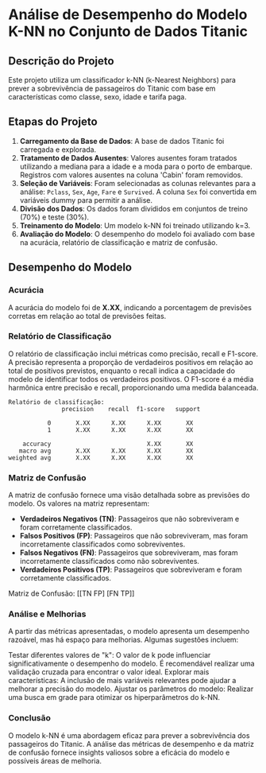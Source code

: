 # Análise de Desempenho do Modelo K-NN no Conjunto de Dados Titanic

## Descrição do Projeto

Este projeto utiliza um classificador k-NN (k-Nearest Neighbors) para prever a sobrevivência de passageiros do Titanic com base em características como classe, sexo, idade e tarifa paga.

## Etapas do Projeto

1. **Carregamento da Base de Dados**: A base de dados Titanic foi carregada e explorada.
2. **Tratamento de Dados Ausentes**: Valores ausentes foram tratados utilizando a mediana para a idade e a moda para o porto de embarque. Registros com valores ausentes na coluna 'Cabin' foram removidos.
3. **Seleção de Variáveis**: Foram selecionadas as colunas relevantes para a análise: `Pclass`, `Sex`, `Age`, `Fare` e `Survived`. A coluna `Sex` foi convertida em variáveis dummy para permitir a análise.
4. **Divisão dos Dados**: Os dados foram divididos em conjuntos de treino (70%) e teste (30%).
5. **Treinamento do Modelo**: Um modelo k-NN foi treinado utilizando k=3.
6. **Avaliação do Modelo**: O desempenho do modelo foi avaliado com base na acurácia, relatório de classificação e matriz de confusão.

## Desempenho do Modelo

### Acurácia

A acurácia do modelo foi de **X.XX**, indicando a porcentagem de previsões corretas em relação ao total de previsões feitas.

### Relatório de Classificação

O relatório de classificação inclui métricas como precisão, recall e F1-score. A precisão representa a proporção de verdadeiros positivos em relação ao total de positivos previstos, enquanto o recall indica a capacidade do modelo de identificar todos os verdadeiros positivos. O F1-score é a média harmônica entre precisão e recall, proporcionando uma medida balanceada.

```plaintext
Relatório de classificação:
               precision    recall  f1-score   support

           0       X.XX      X.XX      X.XX       XX
           1       X.XX      X.XX      X.XX       XX

    accuracy                           X.XX       XX
   macro avg       X.XX      X.XX      X.XX       XX
weighted avg       X.XX      X.XX      X.XX       XX
```

### Matriz de Confusão

A matriz de confusão fornece uma visão detalhada sobre as previsões do modelo. Os valores na matriz representam:

- **Verdadeiros Negativos (TN)**: Passageiros que não sobreviveram e foram corretamente classificados.
- **Falsos Positivos (FP)**: Passageiros que não sobreviveram, mas foram incorretamente classificados como sobreviventes.
- **Falsos Negativos (FN)**: Passageiros que sobreviveram, mas foram incorretamente classificados como não sobreviventes.
- **Verdadeiros Positivos (TP)**: Passageiros que sobreviveram e foram corretamente classificados.

Matriz de Confusão:
[[TN  FP]
 [FN  TP]]

### Análise e Melhorias
A partir das métricas apresentadas, o modelo apresenta um desempenho razoável, mas há espaço para melhorias. Algumas sugestões incluem:

Testar diferentes valores de "k": O valor de k pode influenciar significativamente o desempenho do modelo. É recomendável realizar uma validação cruzada para encontrar o valor ideal.
Explorar mais características: A inclusão de mais variáveis relevantes pode ajudar a melhorar a precisão do modelo.
Ajustar os parâmetros do modelo: Realizar uma busca em grade para otimizar os hiperparâmetros do k-NN.

### Conclusão
O modelo k-NN é uma abordagem eficaz para prever a sobrevivência dos passageiros do Titanic. A análise das métricas de desempenho e da matriz de confusão fornece insights valiosos sobre a eficácia do modelo e possíveis áreas de melhoria.